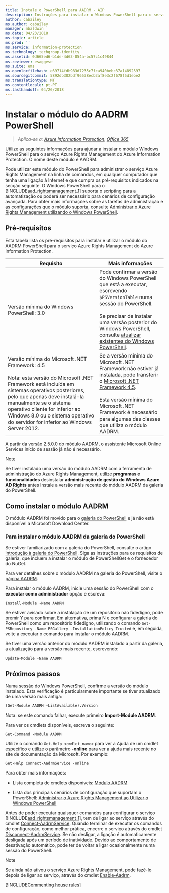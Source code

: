 ```yaml
---
title: Instale o PowerShell para AADRM - AIP
description: Instruções para instalar o Windows PowerShell para o serviço Azure Rights Management do Azure Information Protection. O nome deste módulo é AADRM.
author: cabailey
ms.author: cabailey
manager: mbaldwin
ms.date: 04/23/2018
ms.topic: article
ms.prod: ''
ms.service: information-protection
ms.technology: techgroup-identity
ms.assetid: 0d665ed6-b1de-4d63-854a-bc57c1c49844
ms.reviewer: esaggese
ms.suite: ems
ms.openlocfilehash: e69714fdb983d7235c7fca940bebc37a14892397
ms.sourcegitcommit: 5892db302bdf96538ecb3af8e3c2f678f5d1ebe2
ms.translationtype: MT
ms.contentlocale: pt-PT
ms.lasthandoff: 04/26/2018
---
```

# <a name="installing-the-aadrm-powershell-module"></a>Instalar o módulo do AADRM PowerShell

>*Aplica-se a: [Azure Information Protection](https://azure.microsoft.com/pricing/details/information-protection), [Office 365](http://download.microsoft.com/download/E/C/F/ECF42E71-4EC0-48FF-AA00-577AC14D5B5C/Azure_Information_Protection_licensing_datasheet_EN-US.pdf)*

Utilize as seguintes informações para ajudar a instalar o módulo Windows PowerShell para o serviço Azure Rights Management do Azure Information Protection. O nome deste módulo é AADRM.

Pode utilizar este módulo do PowerShell para administrar o serviço Azure Rights Management na linha de comandos, em qualquer computador que tenha uma ligação à Internet e que cumpra os pré-requisitos indicados na secção seguinte. O Windows PowerShell para o [!INCLUDE[aad_rightsmanagement_1](../includes/aad_rightsmanagement_1_md.md)] suporta o scripting para a automatização ou poderá ser necessário para cenários de configuração avançada. Para obter mais informações sobre as tarefas de administração e as configurações que o módulo suporta, consulte [Administrar o Azure Rights Management utilizando o Windows PowerShell](administer-powershell.md).

## <a name="prerequisites"></a>Pré-requisitos
Esta tabela lista os pré-requisitos para instalar e utilizar o módulo do AADRM PowerShell para o serviço Azure Rights Management do Azure Information Protection.

|Requisito|Mais informações|
|---------------|--------------------|
|Versão mínima do Windows PowerShell: 3.0|Pode confirmar a versão do Windows PowerShell que está a executar, escrevendo `$PSVersionTable` numa sessão do PowerShell. <br /><br /> Se precisar de instalar uma versão posterior do Windows PowerShell, consulte [atualizar existentes do Windows PowerShell](/powershell/scripting/setup/installing-windows-powershell#upgrading-existing-windows-powershell).|
|Versão mínima do Microsoft .NET Framework: 4.5<br /><br />Nota: esta versão do Microsoft .NET Framework está incluída em sistemas operativos posteriores, pelo que apenas deve instalá-la manualmente se o sistema operativo cliente for inferior ao Windows 8.0 ou o sistema operativo do servidor for inferior ao Windows Server 2012.|Se a versão mínima do Microsoft .NET Framework não estiver já instalada, pode transferir o [Microsoft .NET Framework 4.5](http://www.microsoft.com/download/details.aspx?id=30653).<br /><br />Esta versão mínima do Microsoft .NET Framework é necessário para algumas das classes que utiliza o módulo AADRM.|

A partir da versão 2.5.0.0 do módulo AADRM, o assistente Microsoft Online Services início de sessão já não é necessário.

> [!NOTE]
> 
> Se tiver instalado uma versão do módulo AADRM com a ferramenta de administração do Azure Rights Management, utilize **programas e funcionalidades** desinstalar **administração de gestão do Windows Azure AD Rights** antes Instale a versão mais recente do módulo AADRM da galeria do PowerShell.


## <a name="how-to-install-the-aadrm-module"></a>Como instalar o módulo AADRM

O módulo AADRM foi movido para o [galeria do PowerShell](/powershell/gallery/readme) e já não está disponível a Microsoft Download Center. 

### <a name="to-install-the-aadrm-module-from-the-powershell-gallery"></a>Para instalar o módulo AADRM da galeria do PowerShell

Se estiver familiarizado com a galeria do PowerShell, consulte o artigo [introdução à galeria do PowerShell](/powershell/gallery/psgallery/psgallery_gettingstarted). Siga as instruções para os requisitos de galeria, que incluem a instalar o módulo de PowerShellGet e o fornecedor do NuGet.

Para ver detalhes sobre o módulo AADRM na galeria do PowerShell, visite o [página AADRM](https://www.powershellgallery.com/packages/AADRM).

Para instalar o módulo AADRM, inicie uma sessão do PowerShell com o **executar como administrador** opção e escreva:

    Install-Module -Name AADRM

Se estiver avisado sobre a instalação de um repositório não fidedigno, pode premir Y para confirmar. Em alternativa, prima N e configurar a galeria do PowerShell como um repositório fidedigno, utilizando o comando `Set-PSRepository -Name PSGallery -InstallationPolicy Trusted` e, em seguida, volte a executar o comando para instalar o módulo AADRM.  

Se tiver uma versão anterior do módulo AADRM instalado a partir da galeria, a atualização para a versão mais recente, escrevendo:

    Update-Module -Name AADRM


## <a name="next-steps"></a>Próximos passos
Numa sessão do Windows PowerShell, confirme a versão do módulo instalado. Esta verificação é particularmente importante se tiver atualizado de uma versão mais antiga:

```
(Get-Module AADRM –ListAvailable).Version
```

Nota: se este comando falhar, execute primeiro **Import-Module AADRM**.

Para ver os cmdlets disponíveis, escreva o seguinte:

```
Get-Command -Module AADRM
```

Utilize o comando `Get-Help <cmdlet_name>` para ver a Ajuda de um cmdlet específico e utilize o parâmetro **-online** para ver a ajuda mais recente no site de documentação da Microsoft. Por exemplo:

```
Get-Help Connect-AadrmService -online
```

Para obter mais informações:

-   Lista completa de cmdlets disponíveis: [Módulo AADRM](/powershell/aadrm/vlatest/rightsmanagement)

-   Lista dos principais cenários de configuração que suportam o PowerShell: [Administrar o Azure Rights Management ao Utilizar o Windows PowerShell](administer-powershell.md)

Antes de poder executar quaisquer comandos para configurar o serviço [!INCLUDE[aad_rightsmanagement_1](../includes/aad_rightsmanagement_1_md.md)], tem de ligar ao serviço através do cmdlet [Connect-AadrmService](/powershell/aadrm/vlatest/connect-aadrmservice). Quando terminar de executar os comandos de configuração, como melhor prática, encerre o serviço através do cmdlet [Disconnect-AadrmService](/powershell/aadrm/vlatest/disconnect-aadrmservice). Se não desligar, a ligação é automaticamente desligada após um período de inatividade. Devido ao comportamento de desativação automático, pode ter de voltar a ligar ocasionalmente numa sessão do PowerShell. 

> [!NOTE]
> Se ainda não ativou o serviço Azure Rights Management, pode fazê-lo depois de ligar ao serviço, através do cmdlet [Enable-Aadrm](/powershell/aadrm/vlatest/enable-aadrm).


[!INCLUDE[Commenting house rules](../includes/houserules.md)]